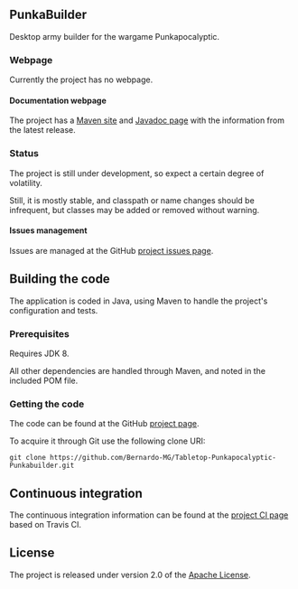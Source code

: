 ## PunkaBuilder
Desktop army builder for the wargame Punkapocalyptic.

### Webpage
Currently the project has no webpage.

#### Documentation webpage
The project has a [Maven site][] and [Javadoc page][] with the information from the
latest release.

### Status
The project is still under development, so expect a certain degree of volatility.

Still, it is mostly stable, and classpath or name changes should be infrequent, but classes may be added or removed without warning.

#### Issues management
Issues are managed at the GitHub [project issues page][].

## Building the code
The application is coded in Java, using Maven to handle the project's configuration and tests.

### Prerequisites
Requires JDK 8.

All other dependencies are handled through Maven, and noted in the included POM file.

### Getting the code
The code can be found at the GitHub [project page][].

To acquire it through Git use the following clone URI:

`git clone https://github.com/Bernardo-MG/Tabletop-Punkapocalyptic-Punkabuilder.git`

## Continuous integration
The continuous integration information can be found at the [project CI page][] based on Travis CI.

## License
The project is released under version 2.0 of the [Apache License][].

[Apache License]: http://www.apache.org/licenses/LICENSE-2.0
[Javadoc page]: http://docs.wandrell.com/maven/tabletop-punkapocalyptic-desktop/apidocs
[Maven site]: http://docs.wandrell.com/maven/tabletop-punkapocalyptic-desktop
[project CI page]: https://travis-ci.org/Bernardo-MG/Tabletop-Punkapocalyptic-Punkabuilder
[project issues page]: https://github.com/Bernardo-MG/Tabletop-Punkapocalyptic-Punkabuilder/issues
[project page]: https://github.com/Bernardo-MG/Tabletop-Punkapocalyptic-Punkabuilder